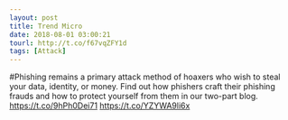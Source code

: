 ```yaml
---
layout: post
title: Trend Micro
date: 2018-08-01 03:00:21
tourl: http://t.co/f67vqZFY1d
tags: [Attack]
---
```

#Phishing remains a primary attack method of hoaxers who wish to steal your data, identity, or money. Find out how phishers craft their phishing frauds and how to protect yourself from them in our two-part blog. https://t.co/9hPh0Dei71 https://t.co/YZYWA9li6x